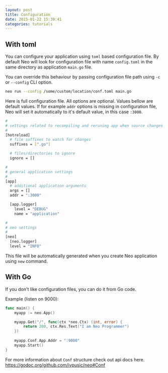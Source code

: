 ```yaml
---
layout: post
title: Configuration
date: 2015-01-22 15:39:41
categories: tutorials
---
```


## With toml

You can configure your application using ``toml`` based configuration file. By default Neo will look for configuration file with name ``config.toml`` in the same directory as application ``main.go`` file.

You can override this behaviour by passing configuration file path using ``-c`` or ``--config`` CLI option.

```bash
neo run --config /some/custom/location/conf.toml main.go
```

Here is full configuration file. All options are optional.
Values bellow are default values. If for example ``addr`` options is missing in configuration file, Neo will set it automatically to it's default value, in this case ``:3000``.

```bash
#
# settings related to recompiling and reruning app when source changes
#
[hotreload]
  # file suffixes to watch for changes
  suffixes = [".go"]

  # files/directories to ignore
  ignore = []

#
# general application settings
#
[app]
  # additional application arguments
  args = []
  addr = ":3000"

  [app.logger]
    level = "DEBUG"
    name = "application"

#
# neo settings
#
[neo]
  [neo.logger]
  level = "INFO"
```

This file will be automatically generated when you create Neo application using ``new`` command.

## With Go

If you don't like configuration files, you can do it from Go code.

Example (listen on 9000):

```Go
func main() {
    myapp := neo.App()

    myapp.Get("/", func(ctx *neo.Ctx) (int, error) {
        return 200, ctx.Res.Text("I am Neo Programmer")
    })
    
    myapp.Conf.App.Addr = ":9000"
    myapp.Start()
}
```

For more information about `Conf` structure check out api docs here. https://godoc.org/github.com/ivpusic/neo#Conf 
